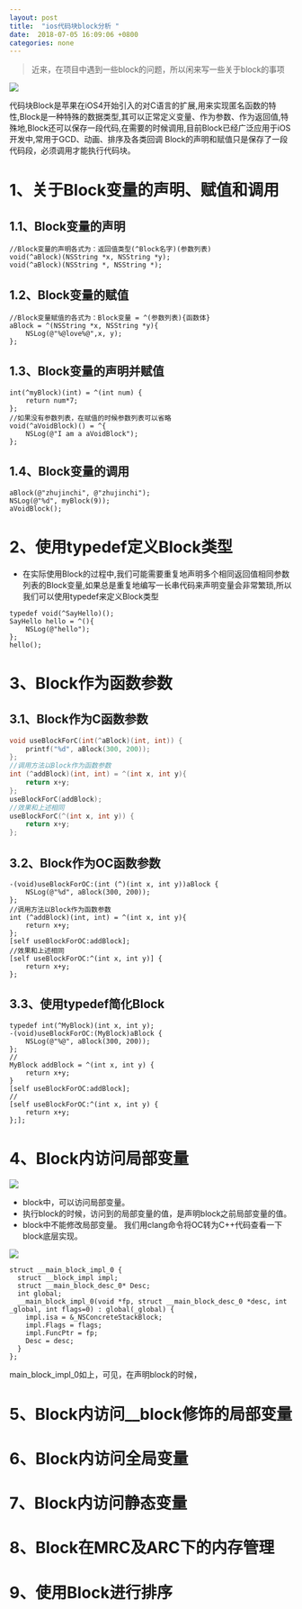 ```yaml
---
layout: post
title:  "ios代码块block分析 "
date:  2018-07-05 16:09:06 +0800
categories: none
---
```

> 近来，在项目中遇到一些block的问题，所以闲来写一些关于block的事项    

![](/images/2018-07-05-16-08-09.jpg)

代码块Block是苹果在iOS4开始引入的对C语言的扩展,用来实现匿名函数的特性,Block是一种特殊的数据类型,其可以正常定义变量、作为参数、作为返回值,特殊地,Block还可以保存一段代码,在需要的时候调用,目前Block已经广泛应用于iOS开发中,常用于GCD、动画、排序及各类回调
 Block的声明和赋值只是保存了一段代码段，必须调用才能执行代码块。      

# 1、关于Block变量的声明、赋值和调用  

## 1.1、Block变量的声明

```objc    
//Block变量的声明各式为：返回值类型(^Block名字)(参数列表)    
void(^aBlock)(NSString *x, NSString *y);
void(^aBlock)(NSString *, NSString *);
```
## 1.2、Block变量的赋值

```objc
//Block变量赋值的各式为：Block变量 = ^(参数列表){函数体}    
aBlock = ^(NSString *x, NSString *y){
    NSLog(@"%@love%@",x, y);
};
```
## 1.3、Block变量的声明并赋值     

```objc
int(^myBlock)(int) = ^(int num) {
    return num*7;
};
//如果没有参数列表，在赋值的时候参数列表可以省略
void(^aVoidBlock)() = ^{
    NSLog(@"I am a aVoidBlock");
};
```
## 1.4、Block变量的调用

```objc
aBlock(@"zhujinchi", @"zhujinchi");
NSLog(@"%d", myBlock(9));
aVoidBlock();
```

# 2、使用typedef定义Block类型   

* 在实际使用Block的过程中,我们可能需要重复地声明多个相同返回值相同参数列表的Block变量,如果总是重复地编写一长串代码来声明变量会非常繁琐,所以我们可以使用typedef来定义Block类型    
```objc    
typedef void(^SayHello)();
SayHello hello = ^(){
    NSLog(@"hello");
};
hello();
```

# 3、Block作为函数参数   

## 3.1、Block作为C函数参数

```c    
void useBlockForC(int(^aBlock)(int, int)) {
    printf("%d", aBlock(300, 200));
};
//调用方法以Block作为函数参数
int (^addBlock)(int, int) = ^(int x, int y){
    return x+y;
};
useBlockForC(addBlock);
//效果和上述相同
useBlockForC(^(int x, int y)) {
    return x+y;
};
```
## 3.2、Block作为OC函数参数

```objc
-(void)useBlockForOC:(int (^)(int x, int y))aBlock {
    NSLog(@"%d", aBlock(300, 200));
};
//调用方法以Block作为函数参数
int (^addBlock)(int, int) = ^(int x, int y){
    return x+y;
};
[self useBlockForOC:addBlock];
//效果和上述相同
[self useBlockForOC:^(int x, int y)] {
    return x+y;
};
```
## 3.3、使用typedef简化Block

```objc
typedef int(^MyBlock)(int x, int y);
-(void)useBlockForOC:(MyBlock)aBlock {
    NSLog(@"%@", aBlock(300, 200));
};
//
MyBlock addBlock = ^(int x, int y) {
    return x+y;
}
[self useBlockForOC:addBlock];
//
[self useBlockForOC:^(int x, int y) {
    return x+y;
};];
```
# 4、Block内访问局部变量

![](/images/2018-07-09-09-35-16.png)

* block中，可以访问局部变量。
* 执行block的时候，访问到的局部变量的值，是声明block之前局部变量的值。
* block中不能修改局部变量。
我们用clang命令将OC转为C++代码查看一下block底层实现。 

![](/images/2018-07-09-10-20-38.png)
```objc
struct __main_block_impl_0 {
  struct __block_impl impl;
  struct __main_block_desc_0* Desc;
  int global;
  __main_block_impl_0(void *fp, struct __main_block_desc_0 *desc, int _global, int flags=0) : global(_global) {
    impl.isa = &_NSConcreteStackBlock;
    impl.Flags = flags;
    impl.FuncPtr = fp;
    Desc = desc;
  }
};
```
main_block_impl_0如上，可见，在声明block的时候，

# 5、Block内访问__block修饰的局部变量

# 6、Block内访问全局变量

# 7、Block内访问静态变量

# 8、Block在MRC及ARC下的内存管理

# 9、使用Block进行排序



